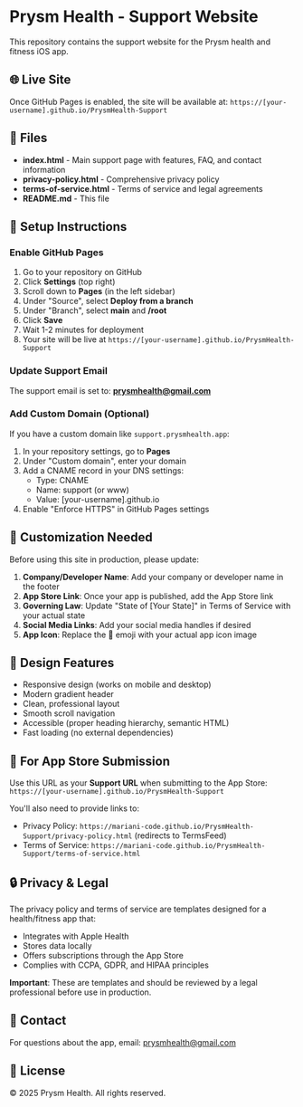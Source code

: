 # Prysm Health - Support Website

This repository contains the support website for the Prysm health and fitness iOS app.

## 🌐 Live Site

Once GitHub Pages is enabled, the site will be available at:
`https://[your-username].github.io/PrysmHealth-Support`

## 📁 Files

- **index.html** - Main support page with features, FAQ, and contact information
- **privacy-policy.html** - Comprehensive privacy policy
- **terms-of-service.html** - Terms of service and legal agreements
- **README.md** - This file

## 🚀 Setup Instructions

### Enable GitHub Pages

1. Go to your repository on GitHub
2. Click **Settings** (top right)
3. Scroll down to **Pages** (in the left sidebar)
4. Under "Source", select **Deploy from a branch**
5. Under "Branch", select **main** and **/root**
6. Click **Save**
7. Wait 1-2 minutes for deployment
8. Your site will be live at `https://[your-username].github.io/PrysmHealth-Support`

### Update Support Email

The support email is set to: **prysmhealth@gmail.com**

### Add Custom Domain (Optional)

If you have a custom domain like `support.prysmhealth.app`:

1. In your repository settings, go to **Pages**
2. Under "Custom domain", enter your domain
3. Add a CNAME record in your DNS settings:
   - Type: CNAME
   - Name: support (or www)
   - Value: [your-username].github.io
4. Enable "Enforce HTTPS" in GitHub Pages settings

## 📝 Customization Needed

Before using this site in production, please update:

1. **Company/Developer Name**: Add your company or developer name in the footer
3. **App Store Link**: Once your app is published, add the App Store link
4. **Governing Law**: Update "State of [Your State]" in Terms of Service with your actual state
5. **Social Media Links**: Add your social media handles if desired
6. **App Icon**: Replace the 💎 emoji with your actual app icon image

## 🎨 Design Features

- Responsive design (works on mobile and desktop)
- Modern gradient header
- Clean, professional layout
- Smooth scroll navigation
- Accessible (proper heading hierarchy, semantic HTML)
- Fast loading (no external dependencies)

## 📱 For App Store Submission

Use this URL as your **Support URL** when submitting to the App Store:
`https://[your-username].github.io/PrysmHealth-Support`

You'll also need to provide links to:
- Privacy Policy: `https://mariani-code.github.io/PrysmHealth-Support/privacy-policy.html` (redirects to TermsFeed)
- Terms of Service: `https://mariani-code.github.io/PrysmHealth-Support/terms-of-service.html`

## 🔒 Privacy & Legal

The privacy policy and terms of service are templates designed for a health/fitness app that:
- Integrates with Apple Health
- Stores data locally
- Offers subscriptions through the App Store
- Complies with CCPA, GDPR, and HIPAA principles

**Important**: These are templates and should be reviewed by a legal professional before use in production.

## 📧 Contact

For questions about the app, email: prysmhealth@gmail.com

## 📄 License

© 2025 Prysm Health. All rights reserved.